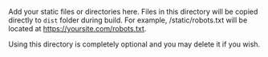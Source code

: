 Add your static files or directories here. Files in this directory will be copied directly to `dist` folder during build. For example, /static/robots.txt will be located at https://yoursite.com/robots.txt.

Using this directory is completely optional and you may delete it if you wish.
